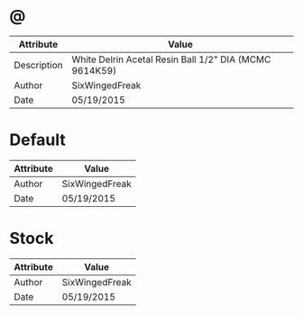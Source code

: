# @
| Attribute | Value |
| ---  | ---     |
| Description | White Delrin Acetal Resin Ball 1/2&quot; DIA (MCMC 9614K59) |
| Author | SixWingedFreak |
| Date | 05/19/2015 |
# Default
| Attribute | Value |
| ---  | ---     |
| Author | SixWingedFreak |
| Date | 05/19/2015 |
# Stock
| Attribute | Value |
| ---  | ---     |
| Author | SixWingedFreak |
| Date | 05/19/2015 |
